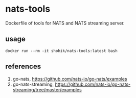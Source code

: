 # nats-tools

Dockerfile of tools for NATS and NATS streaming server.


## usage

```
docker run --rm -it shohik/nats-tools:latest bash
```



## references

1. go-nats, <https://github.com/nats-io/go-nats/examples>
2. go-nats-streaming, <https://github.com/nats-io/go-nats-streaming/tree/master/examples>
